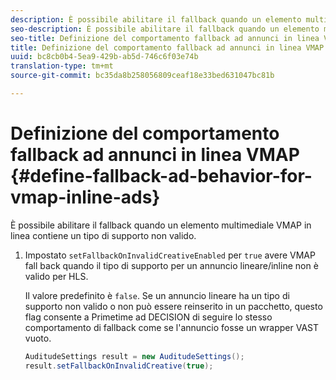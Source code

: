```yaml
---
description: È possibile abilitare il fallback quando un elemento multimediale VMAP in linea contiene un tipo di supporto non valido.
seo-description: È possibile abilitare il fallback quando un elemento multimediale VMAP in linea contiene un tipo di supporto non valido.
seo-title: Definizione del comportamento fallback ad annunci in linea VMAP
title: Definizione del comportamento fallback ad annunci in linea VMAP
uuid: bc8cb0b4-5ea9-429b-ab5d-746c6f03e74b
translation-type: tm+mt
source-git-commit: bc35da8b258056809ceaf18e33bed631047bc81b

---
```



# Definizione del comportamento fallback ad annunci in linea VMAP {#define-fallback-ad-behavior-for-vmap-inline-ads}

È possibile abilitare il fallback quando un elemento multimediale VMAP in linea contiene un tipo di supporto non valido.

1. Impostato `setFallbackOnInvalidCreativeEnabled` per `true` avere VMAP fall back quando il tipo di supporto per un annuncio lineare/inline non è valido per HLS.

   Il valore predefinito è `false`. Se un annuncio lineare ha un tipo di supporto non valido o non può essere reinserito in un pacchetto, questo flag consente a Primetime ad DECISION di seguire lo stesso comportamento di fallback come se l&#39;annuncio fosse un wrapper VAST vuoto.

   ```java
   AuditudeSettings result = new AuditudeSettings(); 
   result.setFallbackOnInvalidCreative(true);
   ```
